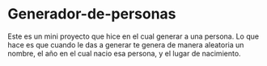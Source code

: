 # Generador-de-personas
Este es un mini proyecto que hice en el cual generar a una persona. Lo que hace es que cuando le das a generar te genera de manera aleatoria un nombre, el año en el cual nacio esa persona, y el lugar de nacimiento.
